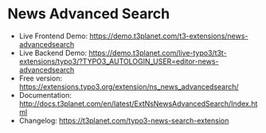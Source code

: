 # News Advanced Search

- Live Frontend Demo: https://demo.t3planet.com/t3-extensions/news-advancedsearch
- Live Backend Demo: https://demo.t3planet.com/live-typo3/t3t-extensions/typo3/?TYPO3_AUTOLOGIN_USER=editor-news-advancedsearch
- Free version: https://extensions.typo3.org/extension/ns_news_advancedsearch/
- Documentation: http://docs.t3planet.com/en/latest/ExtNsNewsAdvancedSearch/Index.html
- Changelog: https://t3planet.com/typo3-news-search-extension